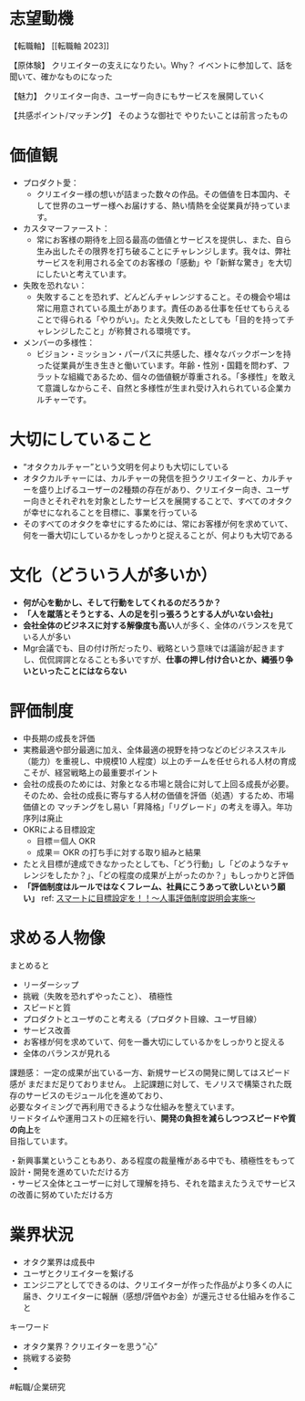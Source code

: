 
# 志望動機


【転職軸】
[[転職軸 2023]]

【原体験】
クリエイターの支えになりたい。Why？
イベントに参加して、話を聞いて、確かなものになった


【魅力】
クリエイター向き、ユーザー向きにもサービスを展開していく


【共感ポイント/マッチング】
そのような御社で
やりたいことは前言ったもの



# 価値観
- プロダクト愛：
	- クリエイター様の想いが詰まった数々の作品。その価値を日本国内、そして世界のユーザー様へお届けする、熱い情熱を全従業員が持っています。
- カスタマーファースト：
	- 常にお客様の期待を上回る最高の価値とサービスを提供し、また、自ら生み出したその限界を打ち破ることにチャレンジします。我々は、弊社サービスを利用される全てのお客様の「感動」や「新鮮な驚き」を大切にしたいと考えています。
- 失敗を恐れない：
	- 失敗することを恐れず、どんどんチャレンジすること。その機会や場は常に用意されている風土があります。責任のある仕事を任せてもらえることで得られる「やりがい」。たとえ失敗したとしても「目的を持ってチャレンジしたこと」が称賛される環境です。
- メンバーの多様性：
	- ビジョン・ミッション・パーパスに共感した、様々なバックボーンを持った従業員が生き生きと働いています。年齢・性別・国籍を問わず、フラットな組織であるため、個々の価値観が尊重される。「多様性」を敢えて意識しなからこそ、自然と多様性が生まれ受け入れられている企業カルチャーです。

# 大切にしていること
- “オタクカルチャー”という文明を何よりも大切にしている
- オタクカルチャーには、カルチャーの発信を担うクリエイターと、カルチャーを盛り上げるユーザーの2種類の存在があり、クリエイター向き、ユーザー向きとそれぞれを対象としたサービスを展開することで、すべてのオタクが幸せになれることを目標に、事業を行っている
- そのすべてのオタクを幸せにするためには、常にお客様が何を求めていて、何を一番大切にしているかをしっかりと捉えることが、何よりも大切である

# 文化（どういう人が多いか）
- **何が心を動かし、そして行動をしてくれるのだろうか？**
- **「人を蹴落とそうとする、人の足を引っ張ろうとする人がいない会社」**
- **会社全体のビジネスに対する解像度も高い**人が多く、全体のバランスを見ている人が多い
- Mgr会議でも、目の付け所だったり、戦略という意味では議論が起きますし、侃侃諤諤となることも多いですが、**仕事の押し付け合いとか、縄張り争いといったことにはならない**

# 評価制度
- 中長期の成長を評価
- 実務最適や部分最適に加え、全体最適の視野を持つなどのビジネススキル（能力）を重視し、中規模10 人程度）以上のチームを任せられる人材の育成こそが、経営戦略上の最重要ポイント
- 会社の成長のためには、対象となる市場と競合に対して上回る成長が必要。 そのため、会社の成長に寄与する人材の価値を評価（処遇）するため、市場価値との マッチングをし易い「昇降格」「リグレード」の考えを導入。年功序列は廃止
- OKRによる目標設定
	- 目標＝個人 OKR  
	- 成果＝ OKR の打ち手に対する取り組みと結果
- たとえ目標が達成できなかったとしても、「どう行動」し「どのようなチャレンジをしたか？」、「どの程度の成果が上がったのか？」もしっかりと評価
- **「評価制度はルールではなくフレーム、社員にこうあって欲しいという願い」**
ref: [スマートに目標設定を！！～人事評価制度説明会実施～](https://www.wantedly.com/companies/www-vivion-co/post_articles/203763?source=related_posts)

# 求める人物像

まとめると
- リーダーシップ
- 挑戦（失敗を恐れずやったこと）、 積極性
- スピードと質
- プロダクトとユーザのこと考える（プロダクト目線、ユーザ目線）
- サービス改善
- お客様が何を求めていて、何を一番大切にしているかをしっかりと捉える
- 全体のバランスが見れる

課題感：
一定の成果が出ている一方、新規サービスの開発に関してはスピード感が 
まだまだ足りておりません。
上記課題に対して、モノリスで構築された既存のサービスのモジュール化を進めており、  
必要なタイミングで再利用できるような仕組みを整えています。  
リードタイムや運用コストの圧縮を行い、**開発の負担を減らしつつスピードや質の向上**を  
目指しています。

・新興事業ということもあり、ある程度の裁量権がある中でも、積極性をもって設計・開発を進めていただける方  
・サービス全体とユーザーに対して理解を持ち、それを踏まえたうえでサービスの改善に努めていただける方


# 業界状況
- オタク業界は成長中
- ユーザとクリエイターを繋げる
- エンジニアとしてできるのは、クリエイターが作った作品がより多くの人に届き、クリエイターに報酬（感想/評価やお金）が還元させる仕組みを作ること

キーワード
- オタク業界？クリエイターを思う”心”
- 挑戦する姿勢
- 

#転職/企業研究

